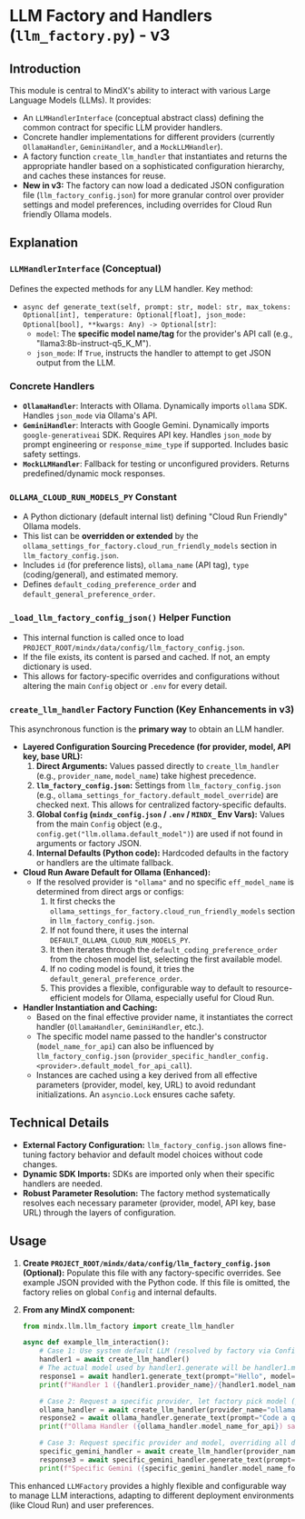# LLM Factory and Handlers (`llm_factory.py`) - v3
## Introduction

This module is central to MindX's ability to interact with various Large Language Models (LLMs). It provides:
-   An `LLMHandlerInterface` (conceptual abstract class) defining the common contract for specific LLM provider handlers.
-   Concrete handler implementations for different providers (currently `OllamaHandler`, `GeminiHandler`, and a `MockLLMHandler`).
-   A factory function `create_llm_handler` that instantiates and returns the appropriate handler based on a sophisticated configuration hierarchy, and caches these instances for reuse.
-   **New in v3:** The factory can now load a dedicated JSON configuration file (`llm_factory_config.json`) for more granular control over provider settings and model preferences, including overrides for Cloud Run friendly Ollama models.

## Explanation

### `LLMHandlerInterface` (Conceptual)

Defines the expected methods for any LLM handler. Key method:
-   `async def generate_text(self, prompt: str, model: str, max_tokens: Optional[int], temperature: Optional[float], json_mode: Optional[bool], **kwargs: Any) -> Optional[str]`:
    -   `model`: The **specific model name/tag** for the provider's API call (e.g., "llama3:8b-instruct-q5_K_M").
    -   `json_mode`: If `True`, instructs the handler to attempt to get JSON output from the LLM.

### Concrete Handlers

-   **`OllamaHandler`**: Interacts with Ollama. Dynamically imports `ollama` SDK. Handles `json_mode` via Ollama's API.
-   **`GeminiHandler`**: Interacts with Google Gemini. Dynamically imports `google-generativeai` SDK. Requires API key. Handles `json_mode` by prompt engineering or `response_mime_type` if supported. Includes basic safety settings.
-   **`MockLLMHandler`**: Fallback for testing or unconfigured providers. Returns predefined/dynamic mock responses.

### `OLLAMA_CLOUD_RUN_MODELS_PY` Constant

-   A Python dictionary (default internal list) defining "Cloud Run Friendly" Ollama models.
-   This list can be **overridden or extended** by the `ollama_settings_for_factory.cloud_run_friendly_models` section in `llm_factory_config.json`.
-   Includes `id` (for preference lists), `ollama_name` (API tag), `type` (coding/general), and estimated memory.
-   Defines `default_coding_preference_order` and `default_general_preference_order`.

### `_load_llm_factory_config_json()` Helper Function

-   This internal function is called once to load `PROJECT_ROOT/mindx/data/config/llm_factory_config.json`.
-   If the file exists, its content is parsed and cached. If not, an empty dictionary is used.
-   This allows for factory-specific overrides and configurations without altering the main `Config` object or `.env` for every detail.

### `create_llm_handler` Factory Function (Key Enhancements in v3)

This asynchronous function is the **primary way** to obtain an LLM handler.

-   **Layered Configuration Sourcing Precedence (for provider, model, API key, base URL):**
    1.  **Direct Arguments:** Values passed directly to `create_llm_handler` (e.g., `provider_name`, `model_name`) take highest precedence.
    2.  **`llm_factory_config.json`:** Settings from `llm_factory_config.json` (e.g., `ollama_settings_for_factory.default_model_override`) are checked next. This allows for centralized factory-specific defaults.
    3.  **Global `Config` (`mindx_config.json` / `.env` / `MINDX_` Env Vars):** Values from the main `Config` object (e.g., `config.get("llm.ollama.default_model")`) are used if not found in arguments or factory JSON.
    4.  **Internal Defaults (Python code):** Hardcoded defaults in the factory or handlers are the ultimate fallback.
-   **Cloud Run Aware Default for Ollama (Enhanced):**
    *   If the resolved provider is `"ollama"` and no specific `eff_model_name` is determined from direct args or configs:
        1.  It first checks the `ollama_settings_for_factory.cloud_run_friendly_models` section in `llm_factory_config.json`.
        2.  If not found there, it uses the internal `DEFAULT_OLLAMA_CLOUD_RUN_MODELS_PY`.
        3.  It then iterates through the `default_coding_preference_order` from the chosen model list, selecting the first available model.
        4.  If no coding model is found, it tries the `default_general_preference_order`.
        5.  This provides a flexible, configurable way to default to resource-efficient models for Ollama, especially useful for Cloud Run.
-   **Handler Instantiation and Caching:**
    *   Based on the final effective provider name, it instantiates the correct handler (`OllamaHandler`, `GeminiHandler`, etc.).
    *   The specific model name passed to the handler's constructor (`model_name_for_api`) can also be influenced by `llm_factory_config.json` (`provider_specific_handler_config.<provider>.default_model_for_api_call`).
    *   Instances are cached using a key derived from all effective parameters (provider, model, key, URL) to avoid redundant initializations. An `asyncio.Lock` ensures cache safety.

## Technical Details

-   **External Factory Configuration:** `llm_factory_config.json` allows fine-tuning factory behavior and default model choices without code changes.
-   **Dynamic SDK Imports:** SDKs are imported only when their specific handlers are needed.
-   **Robust Parameter Resolution:** The factory method systematically resolves each necessary parameter (provider, model, API key, base URL) through the layers of configuration.

## Usage

1.  **Create `PROJECT_ROOT/mindx/data/config/llm_factory_config.json` (Optional):**
    Populate this file with any factory-specific overrides. See example JSON provided with the Python code. If this file is omitted, the factory relies on global `Config` and internal defaults.

2.  **From any MindX component:**
    ```python
    from mindx.llm.llm_factory import create_llm_handler

    async def example_llm_interaction():
        # Case 1: Use system default LLM (resolved by factory via Config and llm_factory_config.json)
        handler1 = await create_llm_handler()
        # The actual model used by handler1.generate will be handler1.model_name_for_api
        response1 = await handler1.generate_text(prompt="Hello", model=handler1.model_name_for_api) 
        print(f"Handler 1 ({handler1.provider_name}/{handler1.model_name_for_api}) says: {response1}")

        # Case 2: Request a specific provider, let factory pick model (potentially Cloud Run default for Ollama)
        ollama_handler = await create_llm_handler(provider_name="ollama")
        response2 = await ollama_handler.generate_text(prompt="Code a quicksort in Python", model=ollama_handler.model_name_for_api, json_mode=False)
        print(f"Ollama Handler ({ollama_handler.model_name_for_api}) says: {response2}")

        # Case 3: Request specific provider and model, overriding all defaults
        specific_gemini_handler = await create_llm_handler(provider_name="gemini", model_name="gemini-1.0-pro") # Assuming 1.0 is a valid tag
        response3 = await specific_gemini_handler.generate_text(prompt="Explain black holes", model=specific_gemini_handler.model_name_for_api)
        print(f"Specific Gemini ({specific_gemini_handler.model_name_for_api}) says: {response3}")
    ```

This enhanced `LLMFactory` provides a highly flexible and configurable way to manage LLM interactions, adapting to different deployment environments (like Cloud Run) and user preferences.
